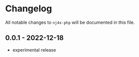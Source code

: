 # Changelog

All notable changes to `nj4x-php` will be documented in this file.

## 0.0.1 - 2022-12-18

- experimental release
